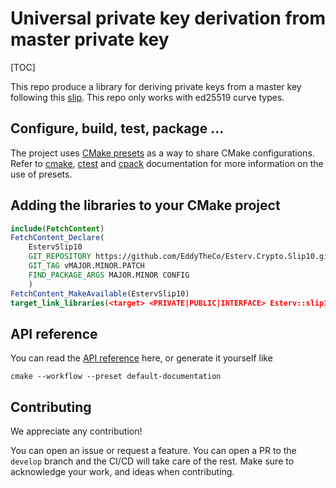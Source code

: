 
# Universal private key derivation from master private key 

[TOC]

This repo produce a library for deriving private keys from a master key following this [slip](https://github.com/satoshilabs/slips/blob/master/slip-0010.md).
This repo only works with ed25519 curve types.

## Configure, build, test, package ...
 
The project uses [CMake presets](https://cmake.org/cmake/help/latest/manual/cmake-presets.7.html) as a way to share CMake configurations.
Refer to [cmake](https://cmake.org/cmake/help/latest/manual/cmake.1.html), [ctest](https://cmake.org/cmake/help/latest/manual/ctest.1.html) and [cpack](https://cmake.org/cmake/help/latest/manual/cpack.1.html) documentation for more information on the use of presets.

## Adding the libraries to your CMake project 

```CMake
include(FetchContent)
FetchContent_Declare(
	EstervSlip10
	GIT_REPOSITORY https://github.com/EddyTheCo/Esterv.Crypto.Slip10.git
	GIT_TAG vMAJOR.MINOR.PATCH
	FIND_PACKAGE_ARGS MAJOR.MINOR CONFIG
	)
FetchContent_MakeAvailable(EstervSlip10)
target_link_libraries(<target> <PRIVATE|PUBLIC|INTERFACE> Esterv::slip10)
```

## API reference

You can read the [API reference](https://eddytheco.github.io/Esterv.Crypto.Slip10/) here, or generate it yourself like

```
cmake --workflow --preset default-documentation
```

## Contributing

We appreciate any contribution!


You can open an issue or request a feature.
You can open a PR to the `develop` branch and the CI/CD will take care of the rest.
Make sure to acknowledge your work, and ideas when contributing.
